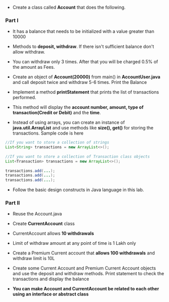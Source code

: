 * Create a class called __Account__ that does the following. 

### Part I

* It has a balance that needs to be initialized with a value greater than 10000
* Methods to __deposit, withdraw__. If there isn't sufficient balance don't allow withdraw.
* You can withdraw only 3 times. After that you will be charged 0.5% of the amount as Fees.

* Create an object of __Account(20000)__ from main() in __AccountUser.java__ and call deposit twice and withdraw 5-6 times. Print the Balance

* Implement a method __printStatement__ that prints the list of transactions performed. 
* This method will display the __account number, amount, type of transaction(Credit or Debit)__ and the __time__.
* Instead of using arrays, you can create an instance of __java.util.ArrayList__ and use methods like __size(), get()__ for storing the transactions. Sample code is here

``` java
//If you want to store a collection of strings
List<String> transactions = new ArrayList<>();
	
//If you want to store a collection of Transaction class objects
List<Transaction> transactions = new ArrayList<>();
	
transactions.add(...);
transactions.add(...);
transactions.add(...);

```

* Follow the basic design constructs in Java language in this lab.

### Part II

* Reuse the Account.java 
* Create __CurrentAccount__ class
* CurrentAccount allows __10 withdrawals__
* Limit of withdraw amount at any point of time is 1 Lakh only
* Create a Premium Current account that __allows 100 withdrawals__ and withdraw limit is 10L
* Create some Current Account and Premium Current Account objects and use the deposit and withdraw methods. Print statement to check the transactions and display the balance


* __You can make Account and CurrentAccount be related to each other using an interface or abstract class__